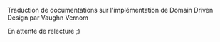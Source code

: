 Traduction de documentations sur l'implémentation de Domain Driven Design par Vaughn Vernom

En attente de relecture ;)
